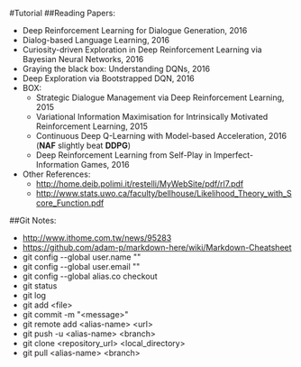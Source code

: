 #Tutorial
##Reading Papers:
- Deep Reinforcement Learning for Dialogue Generation, 2016
- Dialog-based Language Learning, 2016
- Curiosity-driven Exploration in Deep Reinforcement Learning via Bayesian Neural Networks, 2016
- Graying the black box: Understanding DQNs, 2016
- Deep Exploration via Bootstrapped DQN, 2016
- BOX:
  - Strategic Dialogue Management via Deep Reinforcement Learning, 2015
  - Variational Information Maximisation for Intrinsically Motivated Reinforcement Learning, 2015
  - Continuous Deep Q-Learning with Model-based Acceleration, 2016  (**NAF** slightly beat **DDPG**)
  - Deep Reinforcement Learning from Self-Play in Imperfect-Information Games, 2016
- Other References:
  - http://home.deib.polimi.it/restelli/MyWebSite/pdf/rl7.pdf
  - http://www.stats.uwo.ca/faculty/bellhouse/Likelihood_Theory_with_Score_Function.pdf

##Git Notes:
- http://www.ithome.com.tw/news/95283
- https://github.com/adam-p/markdown-here/wiki/Markdown-Cheatsheet
- git config --global user.name ""
- git config --global user.email ""
- git config --global alias.co checkout
- git status
- git log
- git add \<file\>
- git commit -m "\<message\>"
- git remote add \<alias-name\> \<url\>
- git push -u \<alias-name\> \<branch\>
- git clone \<repository_url\> \<local_directory\>
- git pull \<alias-name\> \<branch\>
